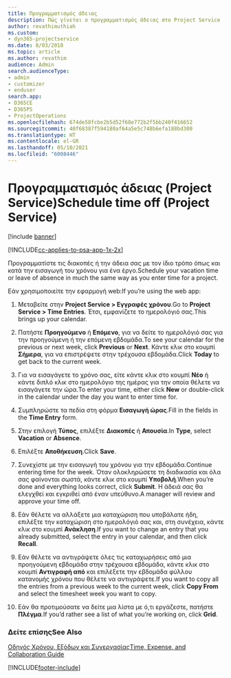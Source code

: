 ```yaml
---
title: Προγραμματισμός άδειας
description: Πώς γίνεται ο προγραμματισμός άδειας στο Project Service
author: revathimuthiah
ms.custom:
- dyn365-projectservice
ms.date: 8/03/2018
ms.topic: article
ms.author: revathim
audience: Admin
search.audienceType:
- admin
- customizer
- enduser
search.app:
- D365CE
- D365PS
- ProjectOperations
ms.openlocfilehash: 674de58fcbe2b5d52f68e772b2f5bb240f416652
ms.sourcegitcommit: 40f68387f594180af64a5e5c748b6efa188bd300
ms.translationtype: HT
ms.contentlocale: el-GR
ms.lasthandoff: 05/10/2021
ms.locfileid: "6008446"
---
```

# <a name="schedule-time-off-project-service"></a><span data-ttu-id="59906-103">Προγραμματισμός άδειας (Project Service)</span><span class="sxs-lookup"><span data-stu-id="59906-103">Schedule time off (Project Service)</span></span>

[!include [banner](../includes/psa-now-project-operations.md)]

[!INCLUDE[cc-applies-to-psa-app-1x-2x](../includes/cc-applies-to-psa-app-1x-2x.md)]

<span data-ttu-id="59906-104">Προγραμματίστε τις διακοπές ή την άδεια σας με τον ίδιο τρόπο όπως και κατά την εισαγωγή του χρόνου για ένα έργο.</span><span class="sxs-lookup"><span data-stu-id="59906-104">Schedule your vacation time or leave of absence in much the same way as you enter time for a project.</span></span>  
  
 <span data-ttu-id="59906-105">Εάν χρησιμοποιείτε την εφαρμογή web:</span><span class="sxs-lookup"><span data-stu-id="59906-105">If you’re using the web app:</span></span>  
  
1.  <span data-ttu-id="59906-106">Μεταβείτε στην **Project Service > Εγγραφές χρόνου**.</span><span class="sxs-lookup"><span data-stu-id="59906-106">Go to **Project Service > Time Entries**.</span></span> <span data-ttu-id="59906-107">Έτσι, εμφανίζετε το ημερολόγιό σας.</span><span class="sxs-lookup"><span data-stu-id="59906-107">This brings up your calendar.</span></span>  
  
2.  <span data-ttu-id="59906-108">Πατήστε **Προηγούμενο** ή **Επόμενο**, για να δείτε το ημερολόγιό σας για την προηγούμενη ή την επόμενη εβδομάδα.</span><span class="sxs-lookup"><span data-stu-id="59906-108">To see your calendar for the previous or next week, click **Previous** or **Next**.</span></span> <span data-ttu-id="59906-109">Κάντε κλικ στο κουμπί **Σήμερα**, για να επιστρέψετε στην τρέχουσα εβδομάδα.</span><span class="sxs-lookup"><span data-stu-id="59906-109">Click **Today** to get back to the current week.</span></span>  
  
3.  <span data-ttu-id="59906-110">Για να εισαγάγετε το χρόνο σας, είτε κάντε κλικ στο κουμπί **Νέο** ή κάντε διπλό κλικ στο ημερολόγιο της ημέρας για την οποία θέλετε να εισαγάγετε την ώρα.</span><span class="sxs-lookup"><span data-stu-id="59906-110">To enter your time, either click **New** or double-click in the calendar under the day you want to enter time for.</span></span>  
  
4.  <span data-ttu-id="59906-111">Συμπληρώστε τα πεδία στη φόρμα **Εισαγωγή ώρας**.</span><span class="sxs-lookup"><span data-stu-id="59906-111">Fill in the fields in the **Time Entry** form.</span></span>  
  
5.  <span data-ttu-id="59906-112">Στην επιλογή **Τύπος**, επιλέξτε **Διακοπές** ή **Απουσία**.</span><span class="sxs-lookup"><span data-stu-id="59906-112">In **Type**, select **Vacation** or **Absence**.</span></span>  
  
6.  <span data-ttu-id="59906-113">Επιλέξτε **Αποθήκευση**.</span><span class="sxs-lookup"><span data-stu-id="59906-113">Click **Save**.</span></span>  
  
7.  <span data-ttu-id="59906-114">Συνεχίστε με την εισαγωγή του χρόνου για την εβδομάδα.</span><span class="sxs-lookup"><span data-stu-id="59906-114">Continue entering time for the week.</span></span> <span data-ttu-id="59906-115">Όταν ολοκληρώσετε τη διαδικασία και όλα σας φαίνονται σωστά, κάντε κλικ στο κουμπί **Υποβολή**.</span><span class="sxs-lookup"><span data-stu-id="59906-115">When you’re done and everything looks correct, click **Submit**.</span></span> <span data-ttu-id="59906-116">Η άδειά σας θα ελεγχθεί και εγκριθεί από έναν υπεύθυνο.</span><span class="sxs-lookup"><span data-stu-id="59906-116">A manager will review and approve your time off.</span></span>  
  
8.  <span data-ttu-id="59906-117">Εάν θέλετε να αλλάξετε μια καταχώριση που υποβάλατε ήδη, επιλέξτε την καταχώριση στο ημερολόγιό σας και, στη συνέχεια, κάντε κλικ στο κουμπί **Ανάκληση**.</span><span class="sxs-lookup"><span data-stu-id="59906-117">If you want to change an entry that you already submitted, select the entry in your calendar, and then click **Recall**.</span></span>  
  
9. <span data-ttu-id="59906-118">Εάν θέλετε να αντιγράψετε όλες τις καταχωρήσεις από μια προηγούμενη εβδομάδα στην τρέχουσα εβδομάδα, κάντε κλικ στο κουμπί **Αντιγραφή από** και επιλέξετε την εβδομάδα φύλλου κατανομής χρόνου που θέλετε να αντιγράψετε.</span><span class="sxs-lookup"><span data-stu-id="59906-118">If you want to copy all the entries from a previous week to the current week, click **Copy From** and select the timesheet week you want to copy.</span></span>  
  
10. <span data-ttu-id="59906-119">Εάν θα προτιμούσατε να δείτε μια λίστα με ό,τι εργάζεστε, πατήστε **Πλέγμα**.</span><span class="sxs-lookup"><span data-stu-id="59906-119">If you’d rather see a list of what you’re working on, click **Grid**.</span></span>  
  
### <a name="see-also"></a><span data-ttu-id="59906-120">Δείτε επίσης</span><span class="sxs-lookup"><span data-stu-id="59906-120">See Also</span></span>  
 [<span data-ttu-id="59906-121">Οδηγός Χρόνου, Εξόδων και Συνεργασίας</span><span class="sxs-lookup"><span data-stu-id="59906-121">Time, Expense, and Collaboration Guide</span></span>](../psa/time-expense-collaboration-guide.md)


[!INCLUDE[footer-include](../includes/footer-banner.md)]